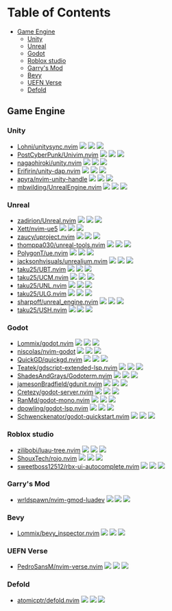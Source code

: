 # Table of Contents

<!-- toc -->

- [Game Engine](#game-engine)
  - [Unity](#unity)
  - [Unreal](#unreal)
  - [Godot](#godot)
  - [Roblox studio](#roblox-studio)
  - [Garry's Mod](#garrys-mod)
  - [Bevy](#bevy)
  - [UEFN Verse](#uefn-verse)
  - [Defold](#defold)

<!-- tocstop -->

## Game Engine

### Unity

- [Lohni/unitysync.nvim](https://github.com/Lohni/unitysync.nvim) ![](https://img.shields.io/github/stars/Lohni/unitysync.nvim) ![](https://img.shields.io/github/last-commit/Lohni/unitysync.nvim) ![](https://img.shields.io/github/commit-activity/y/Lohni/unitysync.nvim)
- [PostCyberPunk/Univim.nvim](https://github.com/PostCyberPunk/Univim.nvim) ![](https://img.shields.io/github/stars/PostCyberPunk/Univim.nvim) ![](https://img.shields.io/github/last-commit/PostCyberPunk/Univim.nvim) ![](https://img.shields.io/github/commit-activity/y/PostCyberPunk/Univim.nvim)
- [nagaohiroki/unity.nvim](https://github.com/nagaohiroki/unity.nvim) ![](https://img.shields.io/github/stars/nagaohiroki/unity.nvim) ![](https://img.shields.io/github/last-commit/nagaohiroki/unity.nvim) ![](https://img.shields.io/github/commit-activity/y/nagaohiroki/unity.nvim)
- [Erifirin/unity-dap.nvim](https://github.com/Erifirin/unity-dap.nvim) ![](https://img.shields.io/github/stars/Erifirin/unity-dap.nvim) ![](https://img.shields.io/github/last-commit/Erifirin/unity-dap.nvim) ![](https://img.shields.io/github/commit-activity/y/Erifirin/unity-dap.nvim)
- [apyra/nvim-unity-handle](https://github.com/apyra/nvim-unity-handle) ![](https://img.shields.io/github/stars/apyra/nvim-unity-handle) ![](https://img.shields.io/github/last-commit/apyra/nvim-unity-handle) ![](https://img.shields.io/github/commit-activity/y/apyra/nvim-unity-handle)
- [mbwilding/UnrealEngine.nvim](https://github.com/mbwilding/UnrealEngine.nvim) ![](https://img.shields.io/github/stars/mbwilding/UnrealEngine.nvim) ![](https://img.shields.io/github/last-commit/mbwilding/UnrealEngine.nvim) ![](https://img.shields.io/github/commit-activity/y/mbwilding/UnrealEngine.nvim)

### Unreal

- [zadirion/Unreal.nvim](https://github.com/zadirion/Unreal.nvim) ![](https://img.shields.io/github/stars/zadirion/Unreal.nvim) ![](https://img.shields.io/github/last-commit/zadirion/Unreal.nvim) ![](https://img.shields.io/github/commit-activity/y/zadirion/Unreal.nvim)
- [Xett/nvim-ue5](https://github.com/Xett/nvim-ue5) ![](https://img.shields.io/github/stars/Xett/nvim-ue5) ![](https://img.shields.io/github/last-commit/Xett/nvim-ue5) ![](https://img.shields.io/github/commit-activity/y/Xett/nvim-ue5)
- [zaucy/uproject.nvim](https://github.com/zaucy/uproject.nvim) ![](https://img.shields.io/github/stars/zaucy/uproject.nvim) ![](https://img.shields.io/github/last-commit/zaucy/uproject.nvim) ![](https://img.shields.io/github/commit-activity/y/zaucy/uproject.nvim)
- [thomppa030/unreal-tools.nvim](https://github.com/thomppa030/unreal-tools.nvim) ![](https://img.shields.io/github/stars/thomppa030/unreal-tools.nvim) ![](https://img.shields.io/github/last-commit/thomppa030/unreal-tools.nvim) ![](https://img.shields.io/github/commit-activity/y/thomppa030/unreal-tools.nvim)
- [PolygonT/ue.nvim](https://github.com/PolygonT/ue.nvim) ![](https://img.shields.io/github/stars/PolygonT/ue.nvim) ![](https://img.shields.io/github/last-commit/PolygonT/ue.nvim) ![](https://img.shields.io/github/commit-activity/y/PolygonT/ue.nvim)
- [jacksonhvisuals/unrealium.nvim](https://github.com/jacksonhvisuals/unrealium.nvim) ![](https://img.shields.io/github/stars/jacksonhvisuals/unrealium.nvim) ![](https://img.shields.io/github/last-commit/jacksonhvisuals/unrealium.nvim) ![](https://img.shields.io/github/commit-activity/y/jacksonhvisuals/unrealium.nvim)
- [taku25/UBT.nvim](https://github.com/taku25/UBT.nvim) ![](https://img.shields.io/github/stars/taku25/UBT.nvim) ![](https://img.shields.io/github/last-commit/taku25/UBT.nvim) ![](https://img.shields.io/github/commit-activity/y/taku25/UBT.nvim)
- [taku25/UCM.nvim](https://github.com/taku25/UCM.nvim) ![](https://img.shields.io/github/stars/taku25/UCM.nvim) ![](https://img.shields.io/github/last-commit/taku25/UCM.nvim) ![](https://img.shields.io/github/commit-activity/y/taku25/UCM.nvim)
- [taku25/UNL.nvim](https://github.com/taku25/UNL.nvim) ![](https://img.shields.io/github/stars/taku25/UNL.nvim) ![](https://img.shields.io/github/last-commit/taku25/UNL.nvim) ![](https://img.shields.io/github/commit-activity/y/taku25/UNL.nvim)
- [taku25/ULG.nvim](https://github.com/taku25/ULG.nvim) ![](https://img.shields.io/github/stars/taku25/ULG.nvim) ![](https://img.shields.io/github/last-commit/taku25/ULG.nvim) ![](https://img.shields.io/github/commit-activity/y/taku25/ULG.nvim)
- [sharpoff/unreal_engine.nvim](https://github.com/sharpoff/unreal_engine.nvim) ![](https://img.shields.io/github/stars/sharpoff/unreal_engine.nvim) ![](https://img.shields.io/github/last-commit/sharpoff/unreal_engine.nvim) ![](https://img.shields.io/github/commit-activity/y/sharpoff/unreal_engine.nvim)
- [taku25/USH.nvim](https://github.com/taku25/USH.nvim) ![](https://img.shields.io/github/stars/taku25/USH.nvim) ![](https://img.shields.io/github/last-commit/taku25/USH.nvim) ![](https://img.shields.io/github/commit-activity/y/taku25/USH.nvim)

### Godot

- [Lommix/godot.nvim](https://github.com/Lommix/godot.nvim) ![](https://img.shields.io/github/stars/Lommix/godot.nvim) ![](https://img.shields.io/github/last-commit/Lommix/godot.nvim) ![](https://img.shields.io/github/commit-activity/y/Lommix/godot.nvim)
- [niscolas/nvim-godot](https://github.com/niscolas/nvim-godot) ![](https://img.shields.io/github/stars/niscolas/nvim-godot) ![](https://img.shields.io/github/last-commit/niscolas/nvim-godot) ![](https://img.shields.io/github/commit-activity/y/niscolas/nvim-godot)
- [QuickGD/quickgd.nvim](https://github.com/QuickGD/quickgd.nvim) ![](https://img.shields.io/github/stars/QuickGD/quickgd.nvim) ![](https://img.shields.io/github/last-commit/QuickGD/quickgd.nvim) ![](https://img.shields.io/github/commit-activity/y/QuickGD/quickgd.nvim)
- [Teatek/gdscript-extended-lsp.nvim](https://github.com/Teatek/gdscript-extended-lsp.nvim) ![](https://img.shields.io/github/stars/Teatek/gdscript-extended-lsp.nvim) ![](https://img.shields.io/github/last-commit/Teatek/gdscript-extended-lsp.nvim) ![](https://img.shields.io/github/commit-activity/y/Teatek/gdscript-extended-lsp.nvim)
- [ShadesAndGrays/Godoterm.nvim](https://github.com/ShadesAndGrays/Godoterm.nvim) ![](https://img.shields.io/github/stars/ShadesAndGrays/Godoterm.nvim) ![](https://img.shields.io/github/last-commit/ShadesAndGrays/Godoterm.nvim) ![](https://img.shields.io/github/commit-activity/y/ShadesAndGrays/Godoterm.nvim)
- [jamesonBradfield/gdunit.nvim](https://github.com/jamesonBradfield/gdunit.nvim) ![](https://img.shields.io/github/stars/jamesonBradfield/gdunit.nvim) ![](https://img.shields.io/github/last-commit/jamesonBradfield/gdunit.nvim) ![](https://img.shields.io/github/commit-activity/y/jamesonBradfield/gdunit.nvim)
- [Cretezy/godot-server.nvim](https://github.com/Cretezy/godot-server.nvim) ![](https://img.shields.io/github/stars/Cretezy/godot-server.nvim) ![](https://img.shields.io/github/last-commit/Cretezy/godot-server.nvim) ![](https://img.shields.io/github/commit-activity/y/Cretezy/godot-server.nvim)
- [RanMd/godot-mono.nvim](https://github.com/RanMd/godot-mono.nvim) ![](https://img.shields.io/github/stars/RanMd/godot-mono.nvim) ![](https://img.shields.io/github/last-commit/RanMd/godot-mono.nvim) ![](https://img.shields.io/github/commit-activity/y/RanMd/godot-mono.nvim)
- [dpowling/godot-lsp.nvim](https://github.com/dpowling/godot-lsp.nvim) ![](https://img.shields.io/github/stars/dpowling/godot-lsp.nvim) ![](https://img.shields.io/github/last-commit/dpowling/godot-lsp.nvim) ![](https://img.shields.io/github/commit-activity/y/dpowling/godot-lsp.nvim)
- [Schwenckenator/godot-quickstart.nvim](https://github.com/Schwenckenator/godot-quickstart.nvim) ![](https://img.shields.io/github/stars/Schwenckenator/godot-quickstart.nvim) ![](https://img.shields.io/github/last-commit/Schwenckenator/godot-quickstart.nvim) ![](https://img.shields.io/github/commit-activity/y/Schwenckenator/godot-quickstart.nvim)

### Roblox studio

- [zilibobi/luau-tree.nvim](https://github.com/zilibobi/luau-tree.nvim) ![](https://img.shields.io/github/stars/zilibobi/luau-tree.nvim) ![](https://img.shields.io/github/last-commit/zilibobi/luau-tree.nvim) ![](https://img.shields.io/github/commit-activity/y/zilibobi/luau-tree.nvim)
- [ShouxTech/rojo.nvim](https://github.com/ShouxTech/rojo.nvim) ![](https://img.shields.io/github/stars/ShouxTech/rojo.nvim) ![](https://img.shields.io/github/last-commit/ShouxTech/rojo.nvim) ![](https://img.shields.io/github/commit-activity/y/ShouxTech/rojo.nvim)
- [sweetboss12512/rbx-ui-autocomplete.nvim](https://github.com/sweetboss12512/rbx-ui-autocomplete.nvim) ![](https://img.shields.io/github/stars/sweetboss12512/rbx-ui-autocomplete.nvim) ![](https://img.shields.io/github/last-commit/sweetboss12512/rbx-ui-autocomplete.nvim) ![](https://img.shields.io/github/commit-activity/y/sweetboss12512/rbx-ui-autocomplete.nvim)

### Garry's Mod

- [wrldspawn/nvim-gmod-luadev](https://github.com/wrldspawn/nvim-gmod-luadev) ![](https://img.shields.io/github/stars/wrldspawn/nvim-gmod-luadev) ![](https://img.shields.io/github/last-commit/wrldspawn/nvim-gmod-luadev) ![](https://img.shields.io/github/commit-activity/y/wrldspawn/nvim-gmod-luadev)

### Bevy

- [Lommix/bevy_inspector.nvim](https://github.com/Lommix/bevy_inspector.nvim) ![](https://img.shields.io/github/stars/Lommix/bevy_inspector.nvim) ![](https://img.shields.io/github/last-commit/Lommix/bevy_inspector.nvim) ![](https://img.shields.io/github/commit-activity/y/Lommix/bevy_inspector.nvim)

### UEFN Verse

- [PedroSansM/nvim-verse.nvim](https://github.com/PedroSansM/nvim-verse.nvim) ![](https://img.shields.io/github/stars/PedroSansM/nvim-verse.nvim) ![](https://img.shields.io/github/last-commit/PedroSansM/nvim-verse.nvim) ![](https://img.shields.io/github/commit-activity/y/PedroSansM/nvim-verse.nvim)

### Defold

- [atomicptr/defold.nvim](https://github.com/atomicptr/defold.nvim) ![](https://img.shields.io/github/stars/atomicptr/defold.nvim) ![](https://img.shields.io/github/last-commit/atomicptr/defold.nvim) ![](https://img.shields.io/github/commit-activity/y/atomicptr/defold.nvim)
